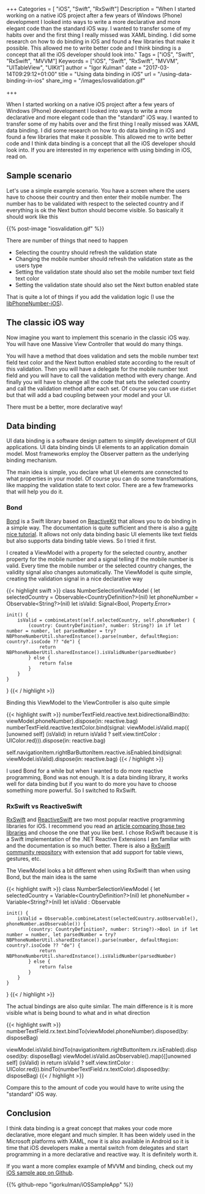 +++
Categories = [ "iOS", "Swift", "RxSwift"]
Description = "When I started working on a native iOS project after a few years of Windows (Phone) development I looked into ways to write a more declarative and more elegant code than the standard iOS way. I wanted to transfer some of my habits over and the first thing I really missed was XAML binding. I did some research on how to do binding in iOS and found a few libraries that make it possible. This allowed me to write better code and I think binding is a concept that all the iOS developer should look into."
Tags = ["iOS", "Swift", "RxSwift", "MVVM"]
Keywords = ["iOS", "Swift", "RxSwift", "MVVM", "UITableView", "UIKit"]
author = "Igor Kulman"
date = "2017-03-14T09:29:12+01:00"
title = "Using data binding in iOS"
url = "/using-data-binding-in-ios"
share_img = "/images/iosvalidation.gif"

+++

When I started working on a native iOS project after a few years of Windows (Phone) development I looked into ways to write a more declarative and more elegant code than the "standard" iOS way. I wanted to transfer some of my habits over and the first thing I really missed was XAML data binding. I did some research on how to do data binding in iOS and found a few libraries that make it possible. This allowed me to write better code and I think data binding is a concept that all the iOS developer should look into. If you are interested in my experience with using binding in iOS, read on.

## Sample scenario

Let's use a simple example scenario. You have a screen where the users have to choose their country and then enter their mobile number. The number has to be validated with respect to the selected country and if everything is ok the Next button should become visible. So basically it should work like this

{{% post-image "iosvalidation.gif" %}}

<!--more-->

There are number of things that need to happen

- Selecting the country should refresh the validation state
- Changing the mobile number should refresh the validation state as the users type
- Setting the validation state should also set the mobile number text field text color
- Setting the validation state should also set the Next button enabled state

That is quite a lot of things if you add the validation logic (I use the [libPhoneNumber-iOS](https://github.com/iziz/libPhoneNumber-iOS)). 

## The classic iOS way

Now imagine you want to implement this scenario in the classic iOS way. You will have one Massive View Controller that would do many things.  

You will have a method that does validation and sets the mobile number text field text color and the Next button enabled state according to the result of this validation. Then you will have a delegate for the mobile number text field and you will have to call the validation method with every change. And finally you will have to change all the code that sets the selected country and call the validation method after each set. Of course you can use `didSet` but that will add a bad coupling between your model and your UI. 

There must be a better, more declarative way!

## Data binding

UI data binding is a software design pattern to simplify development of GUI applications. UI data binding binds UI elements to an application domain model. Most frameworks employ the Observer pattern as the underlying binding mechanism.

The main idea is simple, you declare what UI elements are connected to what properties in your model. Of course you can do some transformations, like mapping the validation state to text color. There are a few frameworks that will help you do it.

### Bond

[Bond](https://github.com/ReactiveKit/Bond) is a Swift library based on [ReactiveKit](https://github.com/ReactiveKit/ReactiveKit) that allows you to do binding in a simple way. The documentation is quite sufficient and there is also a [quite nice tutorial](https://www.raywenderlich.com/123108/bond-tutorial). It allows not only data binding basic UI elements like text fields but also supports data binding table views. So I tried it first.

I created a ViewModel with a property for the selected country, another property for the mobile number and a signal telling if the mobile number is valid. Every time the mobile number or the selected country changes, the validity signal also changes automatically. The ViewModel is quite simple, creating the validation signal in a nice declarative way

{{< highlight swift >}}
class NumberSelectionViewModel {
    let selectedCountry = Observable<CountryDefinition?>(nil)
    let phoneNumber = Observable<String?>(nil)
    let isValid: Signal<Bool, Property<Any>.Error>
    
    init() {
        isValid = combineLatest(self.selectedCountry, self.phoneNumber) {
            (country: CountryDefinition?, number: String?) in if let number = number, let parsedNumber = try? NBPhoneNumberUtil.sharedInstance().parse(number, defaultRegion: country?.isoCode ?? "de") {
                return NBPhoneNumberUtil.sharedInstance().isValidNumber(parsedNumber)
            } else {
                return false
            }
        }
    }
}
{{< / highlight >}}

Binding this ViewModel to the ViewController is also quite simple

{{< highlight swift >}}
numberTextField.reactive.text.bidirectionalBind(to: viewModel.phoneNumber).dispose(in: reactive.bag)
numberTextField.reactive.textColor.bind(signal: viewModel.isValid.map({ [unowned self] (isValid) in return isValid ? self.view.tintColor : UIColor.red})).dispose(in: reactive.bag)

self.navigationItem.rightBarButtonItem.reactive.isEnabled.bind(signal: viewModel.isValid).dispose(in: reactive.bag)
{{< / highlight >}}

I used Bond for a while but when I wanted to do more reactive programming, Bond was not enough. It is a data binding library, it works well for data binding but if you want to do more you have to choose something more powerful. So I switched to RxSwift.

### RxSwift vs ReactiveSwift

[RxSwift](https://github.com/ReactiveX/RxSwift) and [ReactiveSwift](https://github.com/ReactiveCocoa/ReactiveSwift) are two most popular reactive programming libraries for iOS. I recommend you read an [article comparing those two libraries](https://www.raywenderlich.com/126522/reactivecocoa-vs-rxswift) and choose the one that you like best. I chose RxSwift because it is a Swift implementation of the .NET Reactive Extensions I am familiar with and the documentation is so much better. There is also a [RxSwift community repository](https://github.com/RxSwiftCommunity/) with extension that add support for table views, gestures, etc. 

The ViewModel looks a bit different when using RxSwift than when using Bond, but the main idea is the same

{{< highlight swift >}}
class NumberSelectionViewModel {
    let selectedCountry = Variable<CountryDefinition?>(nil)
    let phoneNumber = Variable<String?>(nil)
    let isValid : Observable<Bool>
    
    init() {        
        isValid = Observable.combineLatest(selectedCountry.asObservable(), phoneNumber.asObservable()) {
            (country: CountryDefinition?, number: String?)->Bool in if let number = number, let parsedNumber = try? NBPhoneNumberUtil.sharedInstance().parse(number, defaultRegion: country?.isoCode ?? "de") {
                return NBPhoneNumberUtil.sharedInstance().isValidNumber(parsedNumber)
            } else {
                return false
            }
        }
    }
}
{{< / highlight >}}

The actual bindings are also quite similar. The main difference is it is more visible what is being bound to what and in what direction

{{< highlight swift >}}
numberTextField.rx.text.bindTo(viewModel.phoneNumber).disposed(by: disposeBag)

viewModel.isValid.bindTo(navigationItem.rightButtonItem.rx.isEnabled).disposed(by: disposeBag)
viewModel.isValid.asObservable().map({[unowned self] (isValid) in return isValid ? self.view.tintColor : UIColor.red}).bindTo(numberTextField.rx.textColor).disposed(by: disposeBag)
{{< / highlight >}}

Compare this to the amount of code you would have to write using the "standard" iOS way.

## Conclusion

I think data binding is a great concept that makes your code more declarative, more elegant and much simpler. It has been widely used in the Microsoft platforms with XAML, now it is also available in Android so it is time that iOS developers make a mental switch from delegates and start programming in a more declarative and reactive way. It is definitely worth it.

If you want a more complex example of MVVM and binding, check out my [iOS sample app on Github](https://github.com/igorkulman/iOSSampleApp).

{{% github-repo "igorkulman/iOSSampleApp" %}}
